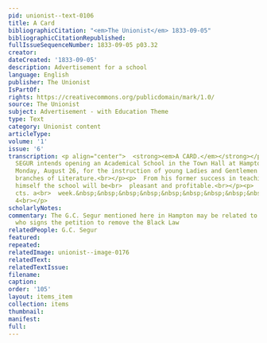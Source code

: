 ```yaml
---
pid: unionist--text-0106
title: A Card
bibliographicCitation: "<em>The Unionist</em> 1833-09-05"
bibliographicCitationRepublished: 
fullIssueSequenceNumber: 1833-09-05 p03.32
creator: 
dateCreated: '1833-09-05'
description: Advertisement for a school
language: English
publisher: The Unionist
IsPartOf: 
rights: https://creativecommons.org/publicdomain/mark/1.0/
source: The Unionist
subject: Advertisement - with Education Theme
type: Text
category: Unionist content
articleType: 
volume: '1'
issue: '6'
transcription: <p align="center">  <strong><em>A CARD.</em></strong></p><p>  G.C.
  SEGUR intends opening an Academical School in the Town Hall at Hampton,<br>  on
  Monday, August 26, for the instruction of young Ladies and Gentlemen in the<br>  various
  branches of Literature.<br></p><p>  From his former success in teaching, he flatters
  himself the school will be<br>  pleasant and profitable.<br></p><p>  Tuition, 25
  cts. a<br>  week.&nbsp;&nbsp;&nbsp;&nbsp;&nbsp;&nbsp;&nbsp;&nbsp;&nbsp;&nbsp;&nbsp;&nbsp;&nbsp;&nbsp;&nbsp;&nbsp;&nbsp;&nbsp;&nbsp;&nbsp;&nbsp;&nbsp;&nbsp;&nbsp;&nbsp;&nbsp;&nbsp;&nbsp;&nbsp;&nbsp;&nbsp;&nbsp;&nbsp;&nbsp;&nbsp;&nbsp;&nbsp;&nbsp;&nbsp;&nbsp;&nbsp;&nbsp;&nbsp;&nbsp;&nbsp;&nbsp;&nbsp;&nbsp;&nbsp;&nbsp;&nbsp;&nbsp;&nbsp;&nbsp;&nbsp;&nbsp;&nbsp;&nbsp;&nbsp;&nbsp;&nbsp;&nbsp;&nbsp;&nbsp;&nbsp;&nbsp;&nbsp;&nbsp;&nbsp;&nbsp;<br>  W3&nbsp;&nbsp;&nbsp;&nbsp;&nbsp;
  4<br></p>
scholarlyNotes: 
commentary: The G.C. Segur mentioned here in Hampton may be related to Abel Segur,
  who signs the petition to remove the Black Law
relatedPeople: G.C. Segur
featured: 
repeated: 
relatedImage: unionist--image-0176
relatedText: 
relatedTextIssue: 
filename: 
caption: 
order: '105'
layout: items_item
collection: items
thumbnail: 
manifest: 
full: 
---
```

